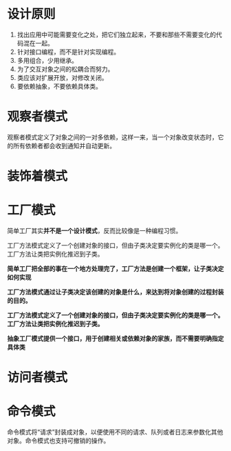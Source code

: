 # 设计原则

1. 找出应用中可能需要变化之处，把它们独立起来，不要和那些不需要变化的代码混在一起。
2. 针对接口编程，而不是针对实现编程。
3. 多用组合，少用继承。
4. 为了交互对象之间的松耦合而努力。
5. 类应该对扩展开放，对修改关闭。
6. 要依赖抽象，不要依赖具体类。

# 观察者模式

观察者模式定义了对象之间的一对多依赖，这样一来，当一个对象改变状态时，它的所有依赖者都会收到通知并自动更新。

# 装饰着模式

# 工厂模式

简单工厂其实**并不是一个设计模式**，反而比较像是一种编程习惯。

工厂方法模式定义了一个创建对象的接口，但由子类决定要实例化的类是哪一个。工厂方法让类把实例化推迟到子类。

**简单工厂把全部的事在一个地方处理完了，工厂方法是创建一个框架，让子类决定如何实现**

**工厂方法模式通过让子类决定该创建的对象是什么，来达到将对象创建的过程封装的目的。**

**工厂方法模式定义了一个创建对象的接口，但由子类决定要实例化的类是哪一个。工厂方法让类把实例化推迟到子类。**

**抽象工厂模式提供一个接口，用于创建相关或依赖对象的家族，而不需要明确指定具体类**

# 访问者模式

# 命令模式

命令模式将“请求”封装成对象，以便使用不同的请求、队列或者日志来参数化其他对象。命令模式也支持可撤销的操作。